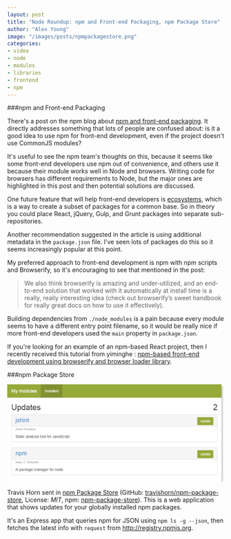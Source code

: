 ```yaml
---
layout: post
title: "Node Roundup: npm and Front-end Packaging, npm Package Store"
author: "Alex Young"
image: "/images/posts/npmpackagestore.png"
categories:
- video
- node
- modules
- libraries
- frontend
- npm
---
```


###npm and Front-end Packaging

There's a post on the npm blog about [npm and front-end packaging](http://blog.npmjs.org/post/101775448305/npm-and-front-end-packaging).  It directly addresses something that lots of people are confused about: is it a good idea to use npm for front-end development, even if the project doesn't use CommonJS modules?

It's useful to see the npm team's thoughts on this, because it seems like some front-end developers use npm out of convenience, and others use it because their module works well in Node and browsers.  Writing code for browsers has different requirements to Node, but the major ones are highlighted in this post and then potential solutions are discussed.

One future feature that will help front-end developers is [ecosystems](http://blog.npmjs.org/post/94662089625/the-future-of-the-npm-website-lets-map-this-road#ecosystems), which is a way to create a subset of packages for a common base.  So in theory you could place React, jQuery, Gulp, and Grunt packages into separate sub-repositories.

Another recommendation suggested in the article is using additional metadata in the `package.json` file.  I've seen lots of packages do this so it seems increasingly popular at this point.

My preferred approach to front-end development is npm with npm scripts and Browserify, so it's encouraging to see that mentioned in the post:

> We also think browserify is amazing and under-utilized, and an end-to-end solution that worked with it automatically at install time is a really, really interesting idea (check out browserify’s sweet handbook for really great docs on how to use it effectively).

Building dependencies from `./node_modules` is a pain because every module seems to have a different entry point filename, so it would be really nice if more front-end developers used the `main` property in `package.json`.

If you're looking for an example of an npm-based React project, then I recently received this tutorial from yiminghe : [npm-based front-end development using browserify and browser loader library](https://github.com/yiminghe/learning-react/blob/master/tutorial/env/modulex-browserify-npm.md).

###npm Package Store

![npm Package Store](/images/posts/npmpackagestore.png)

Travis Horn sent in [npm Package Store](http://travishorn.com/npm-package-store/) (GitHub: [travishorn/npm-package-store](https://github.com/travishorn/npm-package-store), License: _MIT_, npm: [npm-package-store](https://www.npmjs.org/package/npm-package-store)).  This is a web application that shows updates for your globally installed npm packages.

It's an Express app that queries npm for JSON using `npm ls -g --json`, then fetches the latest info with `request` from <http://registry.npmjs.org>.
